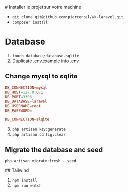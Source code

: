 # Installer le projet sur votre machine

- ```git clone git@github.com:pierrenoel/wk-laravel.git```
- ```composer install```

# Database
1. ```touch database/database.sqlite```
2. Duplicate .env.example into .env

## Change mysql to sqlite

```conf
DB_CONNECTION=mysql
DB_HOST=127.0.0.1
DB_PORT=3306
DB_DATABASE=laravel
DB_USERNAME=root
DB_PASSWORD=
```
```conf
DB_CONNECTION=slqite
```

3. ```php artisan key:generate```
4. ```php artisan config:clear```

## Migrate the database and seed 
```php artisan migrate:fresh --seed```

## Tailwind

1. ```npm install```
2. ```npm run watch```
